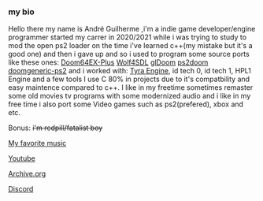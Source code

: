 ### my bio 
Hello there my name is André Guilherme 
,i'm a indie game developer/engine programmer started my carrer
in 2020/2021 while i was trying to study to mod the open ps2 loader 
on the time i've learned c++(my mistake but it's a good one) and then
i gave up and so i used to program some source ports like these ones:
[Doom64EX-Plus](https://github.com/atsb/Doom64EX-Plus)
[Wolf4SDL](https://github.com/Doom-modding-and-etc/Wolf4SDL)
[glDoom](https://github.com/atsb/glDoom)
[ps2doom](https://github.com/Doom-modding-and-etc/ps2doom)
[doomgeneric-ps2](https://github.com/Arawn-Davies/doomgeneric-ps2)
and i worked with: [Tyra Engine](https://github.com/h4570/tyra), 
id tech 0, id tech 1, HPL1 Engine and a few tools
I use C 80% in projects due to it's compatbility 
and easy maintence compared to c++.
I like in my freetime sometimes remaster some old movies
tv programs with some modernized audio and i like
in my free time i also port some Video games such as
ps2(prefered), xbox and etc.

Bonus: ~~i'm redpill/fatalist boy~~

[My favorite music](https://youtu.be/bFvjR4bYj7Y)

[Youtube](https://youtube.com/@wolf3s567)

[Archive.org](https://archive.org/details/@andre_gamer)

[Discord](Wolf3s#6897)

